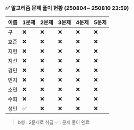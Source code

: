 ### ✅ 알고리즘 문제 풀이 현황 (250804~ 250810 23:59)

| 이름   | 1문제 | 2문제 | 3문제 | 4문제 | 5문제 |
|--------|--------|--------|--------|--------|--------|
| 구     | ❌     | ❌     | ❌     | ❌     | ❌     |
| 호준   | ❌     | ❌     | ❌     | ❌     | ❌     |
| 지현   | ❌     | ❌     | ❌     | ❌     | ❌     |
| 지선   | ❌     | ❌     | ❌     | ❌     | ❌     |
| 경민   | ❌     | ❌     | ❌     | ❌     | ❌     |
| 민지   | ❌     | ❌     | ❌     | ❌     | ❌     |
| 소연   | ❌     | ❌     | ❌     | ❌     | ❌     |
| 수희   | ❌     | ❌     | ❌     | ❌     | ❌     |
| 성민   | ✅     | ❌     | ❌     | ❌     | ❌     |

> b형 : 2문제로 취급
> ✅ : 문제 풀이 완료

